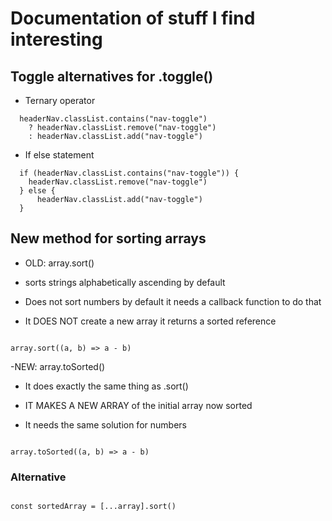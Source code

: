 # Documentation of stuff I find interesting 

## Toggle alternatives for .toggle()

- Ternary operator

```JS
  headerNav.classList.contains("nav-toggle")
    ? headerNav.classList.remove("nav-toggle")
    : headerNav.classList.add("nav-toggle")
```

- If else statement 

```JS
  if (headerNav.classList.contains("nav-toggle")) {
    headerNav.classList.remove("nav-toggle")
  } else {
      headerNav.classList.add("nav-toggle")
  }
```

## New method for sorting arrays

- OLD: array.sort()

- sorts strings alphabetically ascending by default

- Does not sort numbers by default it needs a callback function to do that

- It DOES NOT create a new array it returns a sorted reference 

``` JS 

array.sort((a, b) => a - b)
```

-NEW: array.toSorted()

- It does exactly the same thing as .sort()

- IT MAKES A NEW ARRAY of the initial array now sorted

- It needs the same solution for numbers

``` JS 

array.toSorted((a, b) => a - b)
```

### Alternative

```JS

const sortedArray = [...array].sort()


```















